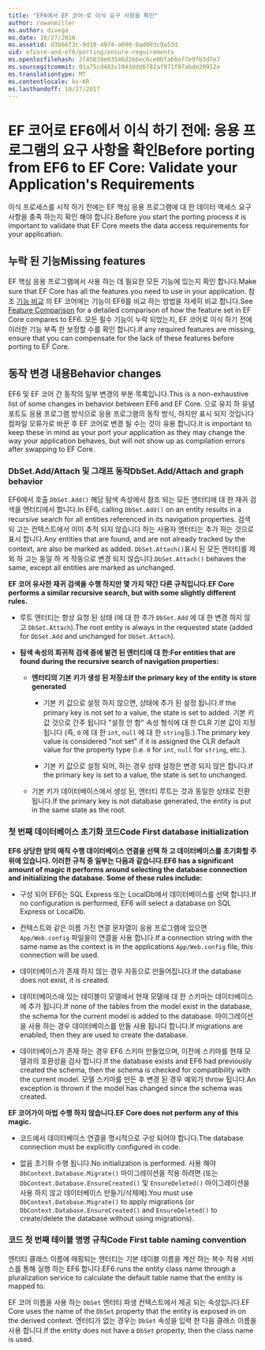 ```yaml
---
title: "EF6에서 EF 코어-로 이식 요구 사항을 확인"
author: rowanmiller
ms.author: divega
ms.date: 10/27/2016
ms.assetid: d3b66f3c-9d10-4974-a090-8ad093c9a53d
uid: efcore-and-ef6/porting/ensure-requirements
ms.openlocfilehash: 2f45039e63546d266ec6ce0bfa66ef7e9fb3d7e7
ms.sourcegitcommit: 01a75cd483c1943ddd6f82af971f07abde20912e
ms.translationtype: MT
ms.contentlocale: ko-KR
ms.lasthandoff: 10/27/2017
---
```

# <a name="before-porting-from-ef6-to-ef-core-validate-your-applications-requirements"></a><span data-ttu-id="b77df-102">EF 코어로 EF6에서 이식 하기 전에: 응용 프로그램의 요구 사항을 확인</span><span class="sxs-lookup"><span data-stu-id="b77df-102">Before porting from EF6 to EF Core: Validate your Application's Requirements</span></span>

<span data-ttu-id="b77df-103">이식 프로세스를 시작 하기 전에는 EF 핵심 응용 프로그램에 대 한 데이터 액세스 요구 사항을 충족 하는지 확인 해야 합니다.</span><span class="sxs-lookup"><span data-stu-id="b77df-103">Before you start the porting process it is important to validate that EF Core meets the data access requirements for your application.</span></span>

## <a name="missing-features"></a><span data-ttu-id="b77df-104">누락 된 기능</span><span class="sxs-lookup"><span data-stu-id="b77df-104">Missing features</span></span>

<span data-ttu-id="b77df-105">EF 핵심 응용 프로그램에서 사용 하는 데 필요한 모든 기능에 있는지 확인 합니다.</span><span class="sxs-lookup"><span data-stu-id="b77df-105">Make sure that EF Core has all the features you need to use in your application.</span></span> <span data-ttu-id="b77df-106">참조 [기능 비교](../features.md) 의 EF 코어에는 기능이 EF6를 비교 하는 방법을 자세히 비교 합니다.</span><span class="sxs-lookup"><span data-stu-id="b77df-106">See [Feature Comparison](../features.md) for a detailed comparison of how the feature set in EF Core compares to EF6.</span></span> <span data-ttu-id="b77df-107">모든 필수 기능이 누락 되었는지, EF 코어로 이식 하기 전에 이러한 기능 부족 한 보정할 수를 확인 합니다.</span><span class="sxs-lookup"><span data-stu-id="b77df-107">If any required features are missing, ensure that you can compensate for the lack of these features before porting to EF Core.</span></span>

## <a name="behavior-changes"></a><span data-ttu-id="b77df-108">동작 변경 내용</span><span class="sxs-lookup"><span data-stu-id="b77df-108">Behavior changes</span></span>

<span data-ttu-id="b77df-109">EF6 및 EF 코어 간 동작의 일부 변경의 부분 목록입니다.</span><span class="sxs-lookup"><span data-stu-id="b77df-109">This is a non-exhaustive list of some changes in behavior between EF6 and EF Core.</span></span> <span data-ttu-id="b77df-110">으로 유지 하 유념 포트도 응용 프로그램 방식으로 응용 프로그램의 동작 방식, 하지만 표시 되지 것입니다 컴파일 오류가로 바꾼 후 EF 코어로 변경 될 수는 것이 유용 합니다.</span><span class="sxs-lookup"><span data-stu-id="b77df-110">It is important to keep these in mind as your port your application as they may change the way your application behaves, but will not show up as compilation errors after swapping to EF Core.</span></span>

### <a name="dbsetaddattach-and-graph-behavior"></a><span data-ttu-id="b77df-111">DbSet.Add/Attach 및 그래프 동작</span><span class="sxs-lookup"><span data-stu-id="b77df-111">DbSet.Add/Attach and graph behavior</span></span>

<span data-ttu-id="b77df-112">EF6에서 호출 `DbSet.Add()` 해당 탐색 속성에서 참조 되는 모든 엔터티에 대 한 재귀 검색을 엔터티에서 합니다.</span><span class="sxs-lookup"><span data-stu-id="b77df-112">In EF6, calling `DbSet.Add()` on an entity results in a recursive search for all entities referenced in its navigation properties.</span></span> <span data-ttu-id="b77df-113">검색 되 고는 컨텍스트에서 이미 추적 되지 않습니다 하는 사용자 엔터티는 추가 하는 것으로 표시 합니다.</span><span class="sxs-lookup"><span data-stu-id="b77df-113">Any entities that are found, and are not already tracked by the context, are also be marked as added.</span></span> <span data-ttu-id="b77df-114">`DbSet.Attach()`표시 된 모든 엔터티를 제외 하 고는 동일 하 게 작동으로 변경 되지 않습니다.</span><span class="sxs-lookup"><span data-stu-id="b77df-114">`DbSet.Attach()` behaves the same, except all entities are marked as unchanged.</span></span>

<span data-ttu-id="b77df-115">**EF 코어 유사한 재귀 검색을 수행 하지만 몇 가지 약간 다른 규칙입니다.**</span><span class="sxs-lookup"><span data-stu-id="b77df-115">**EF Core performs a similar recursive search, but with some slightly different rules.**</span></span>

*  <span data-ttu-id="b77df-116">루트 엔터티는 항상 요청 된 상태 (에 대 한 추가 `DbSet.Add` 에 대 한 변경 하지 않고 `DbSet.Attach`).</span><span class="sxs-lookup"><span data-stu-id="b77df-116">The root entity is always in the requested state (added for `DbSet.Add` and unchanged for `DbSet.Attach`).</span></span>

*  <span data-ttu-id="b77df-117">**탐색 속성의 회귀적 검색 중에 발견 된 엔터티에 대 한:**</span><span class="sxs-lookup"><span data-stu-id="b77df-117">**For entities that are found during the recursive search of navigation properties:**</span></span>

    *  <span data-ttu-id="b77df-118">**엔터티의 기본 키가 생성 된 저장소**</span><span class="sxs-lookup"><span data-stu-id="b77df-118">**If the primary key of the entity is store generated**</span></span>

        * <span data-ttu-id="b77df-119">기본 키 값으로 설정 하지 않으면, 상태에 추가 된 설정 됩니다.</span><span class="sxs-lookup"><span data-stu-id="b77df-119">If the primary key is not set to a value, the state is set to added.</span></span> <span data-ttu-id="b77df-120">기본 키 값 것으로 간주 됩니다 "설정 안 함" 속성 형식에 대 한 CLR 기본 값이 지정 됩니다 (즉, `0` 에 대 한 `int`, `null` 에 대 한 `string`등.).</span><span class="sxs-lookup"><span data-stu-id="b77df-120">The primary key value is considered "not set" if it is assigned the CLR default value for the property type (i.e. `0` for `int`, `null` for `string`, etc.).</span></span>

        * <span data-ttu-id="b77df-121">기본 키 값으로 설정 되어, 하는 경우 상태 설정은 변경 되지 않은 합니다.</span><span class="sxs-lookup"><span data-stu-id="b77df-121">If the primary key is set to a value, the state is set to unchanged.</span></span>

    *  <span data-ttu-id="b77df-122">기본 키가 데이터베이스에서 생성 된, 엔터티 루트는 것과 동일한 상태로 전환 됩니다.</span><span class="sxs-lookup"><span data-stu-id="b77df-122">If the primary key is not database generated, the entity is put in the same state as the root.</span></span>

### <a name="code-first-database-initialization"></a><span data-ttu-id="b77df-123">첫 번째 데이터베이스 초기화 코드</span><span class="sxs-lookup"><span data-stu-id="b77df-123">Code First database initialization</span></span>

<span data-ttu-id="b77df-124">**EF6 상당한 양의 매직 수행 데이터베이스 연결을 선택 하 고 데이터베이스를 초기화할 주위에 있습니다. 이러한 규칙 중 일부는 다음과 같습니다.**</span><span class="sxs-lookup"><span data-stu-id="b77df-124">**EF6 has a significant amount of magic it performs around selecting the database connection and initializing the database. Some of these rules include:**</span></span>

* <span data-ttu-id="b77df-125">구성 되어 EF6는 SQL Express 또는 LocalDb에서 데이터베이스를 선택 합니다.</span><span class="sxs-lookup"><span data-stu-id="b77df-125">If no configuration is performed, EF6 will select a database on SQL Express or LocalDb.</span></span>

* <span data-ttu-id="b77df-126">컨텍스트와 같은 이름 가진 연결 문자열이 응용 프로그램에 있으면 `App/Web.config` 파일을이 연결을 사용 합니다.</span><span class="sxs-lookup"><span data-stu-id="b77df-126">If a connection string with the same name as the context is in the applications `App/Web.config` file, this connection will be used.</span></span>

* <span data-ttu-id="b77df-127">데이터베이스가 존재 하지 않는 경우 자동으로 만들어집니다.</span><span class="sxs-lookup"><span data-stu-id="b77df-127">If the database does not exist, it is created.</span></span>

* <span data-ttu-id="b77df-128">데이터베이스에 있는 테이블이 모델에서 현재 모델에 대 한 스키마는 데이터베이스에 추가 됩니다.</span><span class="sxs-lookup"><span data-stu-id="b77df-128">If none of the tables from the model exist in the database, the schema for the current model is added to the database.</span></span> <span data-ttu-id="b77df-129">마이그레이션을 사용 하는 경우 데이터베이스를 만들 사용 됩니다 합니다.</span><span class="sxs-lookup"><span data-stu-id="b77df-129">If migrations are enabled, then they are used to create the database.</span></span>

* <span data-ttu-id="b77df-130">데이터베이스가 존재 하는 경우 EF6 스키마 만들었으며, 이전에 스키마를 현재 모델과의 호환성을 검사 합니다.</span><span class="sxs-lookup"><span data-stu-id="b77df-130">If the database exists and EF6 had previously created the schema, then the schema is checked for compatibility with the current model.</span></span> <span data-ttu-id="b77df-131">모델 스키마를 만든 후 변경 된 경우 예외가 throw 됩니다.</span><span class="sxs-lookup"><span data-stu-id="b77df-131">An exception is thrown if the model has changed since the schema was created.</span></span>

<span data-ttu-id="b77df-132">**EF 코어가이 마법 수행 하지 않습니다.**</span><span class="sxs-lookup"><span data-stu-id="b77df-132">**EF Core does not perform any of this magic.**</span></span>

* <span data-ttu-id="b77df-133">코드에서 데이터베이스 연결을 명시적으로 구성 되어야 합니다.</span><span class="sxs-lookup"><span data-stu-id="b77df-133">The database connection must be explicitly configured in code.</span></span>

* <span data-ttu-id="b77df-134">없음 초기화 수행 됩니다.</span><span class="sxs-lookup"><span data-stu-id="b77df-134">No initialization is performed.</span></span> <span data-ttu-id="b77df-135">사용 해야 `DbContext.Database.Migrate()` 마이그레이션을 적용 하려면 (또는 `DbContext.Database.EnsureCreated()` 및 `EnsureDeleted()` 마이그레이션을 사용 하지 않고 데이터베이스 만들기/삭제에).</span><span class="sxs-lookup"><span data-stu-id="b77df-135">You must use `DbContext.Database.Migrate()` to apply migrations (or `DbContext.Database.EnsureCreated()` and `EnsureDeleted()` to create/delete the database without using migrations).</span></span>

### <a name="code-first-table-naming-convention"></a><span data-ttu-id="b77df-136">코드 첫 번째 테이블 명명 규칙</span><span class="sxs-lookup"><span data-stu-id="b77df-136">Code First table naming convention</span></span>

<span data-ttu-id="b77df-137">엔터티 클래스 이름에 매핑되는 엔터티는 기본 테이블 이름을 계산 하는 복수 적용 서비스를 통해 실행 하는 EF6 합니다.</span><span class="sxs-lookup"><span data-stu-id="b77df-137">EF6 runs the entity class name through a pluralization service to calculate the default table name that the entity is mapped to.</span></span>

<span data-ttu-id="b77df-138">EF 코어 이름을 사용 하는 `DbSet` 엔터티 파생 컨텍스트에서 제공 되는 속성입니다.</span><span class="sxs-lookup"><span data-stu-id="b77df-138">EF Core uses the name of the `DbSet` property that the entity is exposed in on the derived context.</span></span> <span data-ttu-id="b77df-139">엔터티가 없는 경우는 `DbSet` 속성을 입력 한 다음 클래스 이름을 사용 합니다.</span><span class="sxs-lookup"><span data-stu-id="b77df-139">If the entity does not have a `DbSet` property, then the class name is used.</span></span>
